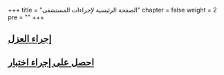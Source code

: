 +++
title = "الصفحة الرئيسية لإجراءات المستشفى"
chapter = false
weight = 2
pre = "<b></b>"
+++





## [إجراء العزل](/Covid19-Page/public/typicalprocedures/isolationprocedure/)
## [احصل على إجراء اختبار](/Covid19-Page/public/typicalprocedures/testedprocedure/)